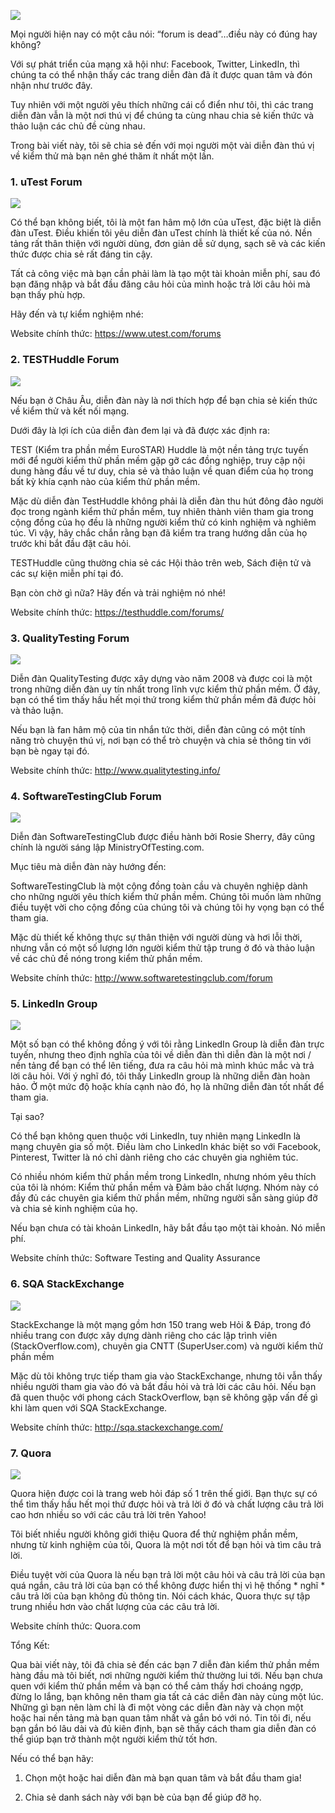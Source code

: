 ![](https://images.viblo.asia/343db3db-6782-4a0e-ab07-853cbdffaa7b.jpg)

Mọi người hiện nay có một câu nói:  “forum is dead”…điều này có đúng hay không?

Với sự phát triển của mạng xã hội như: Facebook, Twitter, LinkedIn, thì chúng ta có thể nhận thấy các trang diễn đàn đã ít được quan tâm và đón nhận như trước đây. 

Tuy nhiên với một người yêu thích những cái cổ điển như tôi, thì các trang diễn đàn vẫn là một nơi thú vị để chúng ta cùng nhau chia sẻ kiến thức và thảo luận các chủ đề cùng nhau. 

Trong bài viết này, tôi sẽ chia sẻ đến với mọi người một vài diễn đàn thú vị về kiểm thử mà bạn nên ghé thăm ít nhất một lần. 

### 1. uTest Forum

![](https://images.viblo.asia/0494bc75-ad86-44f0-b6a2-02ad20b88e47.png)

Có thể bạn không biết, tôi là một fan hâm mộ lớn của uTest, đặc biệt là diễn đàn uTest. Điều khiến tôi yêu diễn đàn uTest chính là thiết kế của nó. Nền tảng rất thân thiện với người dùng, đơn giản dễ sử dụng, sạch sẽ và các kiến thức được chia sẻ rất đáng tin cậy.

Tất cả công việc mà bạn cần phải làm là tạo một tài khoản miễn phí, sau đó bạn đăng nhập và bắt đầu đăng câu hỏi của mình hoặc trả lời câu hỏi mà bạn thấy phù hợp.

Hãy đến và tự kiểm nghiệm nhé:

Website chính thức: https://www.utest.com/forums

### 2. TESTHuddle Forum

![](https://images.viblo.asia/fd9ba7ff-9ac8-4fe5-94bf-22ec1598dc22.jpg)

Nếu bạn ở Châu Âu, diễn đàn này là nơi thích hợp để bạn chia sẻ kiến thức về kiểm thử và kết nối mạng.

Dưới đây là lợi ích của diễn đàn đem lại và đã được xác định ra:

TEST (Kiểm tra phần mềm EuroSTAR) Huddle là một nền tảng trực tuyến mới để người kiểm thử phần mềm gặp gỡ các đồng nghiệp, truy cập nội dung hàng đầu về tư duy, chia sẻ và thảo luận về quan điểm của họ trong bất kỳ khía cạnh nào của kiểm thử phần mềm.

Mặc dù diễn đàn TestHuddle không phải là diễn đàn thu hút đông đảo người đọc trong ngành kiểm thử phần mềm, tuy nhiên thành viên tham gia trong cộng đồng của họ đều là những người kiểm thử có kinh nghiệm và nghiêm túc. Vì vậy, hãy chắc chắn rằng bạn đã kiểm tra trang hướng dẫn của họ trước khi bắt đầu đặt câu hỏi.

TESTHuddle cũng thường chia sẻ các Hội thảo trên web, Sách điện tử và các sự kiện miễn phí tại đó.

Bạn còn chờ gì nữa? Hãy đến và trải nghiệm nó nhé!

Website chính thức: https://testhuddle.com/forums/

### 3. QualityTesting Forum

![](https://images.viblo.asia/bfb53e13-ea29-491b-bd02-631775df5626.jpg)

Diễn đàn QualityTesting được xây dựng vào năm 2008 và được coi là một trong những diễn đàn uy tín nhất trong lĩnh vực kiểm thử phần mềm. Ở đây, bạn có thể tìm thấy hầu hết mọi thứ trong kiểm thử phần mềm đã được hỏi và thảo luận.

Nếu bạn là fan hâm mộ của tin nhắn tức thời, diễn đàn cũng có một tính năng trò chuyện thú vị, nơi bạn có thể trò chuyện và chia sẻ thông tin với bạn bè ngay tại đó.

Website chính thức: http://www.qualitytesting.info/

### 4. SoftwareTestingClub Forum

![](https://images.viblo.asia/d8911ffd-51c4-4677-a9a6-dca1ad719519.jpg)

Diễn đàn SoftwareTestingClub được điều hành bởi Rosie Sherry, đây cũng chính là người sáng lập MinistryOfTesting.com.

Mục tiêu mà diễn đàn này hướng đến: 

SoftwareTestingClub là một cộng đồng toàn cầu và chuyên nghiệp dành cho những người yêu thích kiểm thử phần mềm. Chúng tôi muốn làm những điều tuyệt vời cho cộng đồng của chúng tôi và chúng tôi hy vọng bạn có thể tham gia.

Mặc dù thiết kế không thực sự thân thiện với người dùng và hơi lỗi thời, nhưng vẫn có một số lượng lớn người kiểm thử tập trung ở đó và thảo luận về các chủ đề nóng trong kiểm thử phần mềm.

Website chính thức: http://www.softwaretestingclub.com/forum

### 5. LinkedIn Group

![](https://images.viblo.asia/05954298-0679-44ec-be0a-c7c00934e0af.jpg)

Một số bạn có thể không đồng ý với tôi rằng LinkedIn Group là diễn đàn trực tuyến, nhưng theo định nghĩa của tôi về diễn đàn thì diễn đàn là một nơi / nền tảng để bạn có thể lên tiếng, đưa ra câu hỏi mà mình khúc mắc và trả lời câu hỏi. Với ý nghĩ đó, tôi thấy LinkedIn group là những diễn đàn hoàn hảo. Ở một mức độ hoặc khía cạnh nào đó, họ là những diễn đàn tốt nhất để tham gia.

Tại sao?

Có thể bạn không quen thuộc với LinkedIn, tuy nhiên mạng LinkedIn là mạng chuyên gia số một. Điều làm cho LinkedIn khác biệt so với Facebook, Pinterest, Twitter là nó chỉ dành riêng cho các chuyên gia nghiêm túc.

Có nhiều nhóm kiểm thử phần mềm trong LinkedIn, nhưng nhóm yêu thích của tôi là nhóm: Kiểm thử phần mềm và Đảm bảo chất lượng. Nhóm này có đầy đủ các chuyên gia kiểm thử phần mềm, những người sẵn sàng giúp đỡ và chia sẻ kinh nghiệm của họ.

Nếu bạn chưa có tài khoản LinkedIn, hãy bắt đầu tạo một tài khoản. Nó miễn phí.

 Website chính thức: Software Testing and Quality Assurance

### 6. SQA StackExchange

![](https://images.viblo.asia/7cfe372d-de88-45af-8273-aa28a6cd7378.jpg)

StackExchange là một mạng gồm hơn 150 trang web Hỏi & Đáp, trong đó nhiều trang con được xây dựng dành riêng cho các lập trình viên (StackOverflow.com), chuyên gia CNTT (SuperUser.com) và người kiểm thử phần mềm

Mặc dù tôi không trực tiếp tham gia vào StackExchange, nhưng tôi vẫn thấy nhiều người tham gia vào đó và bắt đầu hỏi và trả lời các câu hỏi. Nếu bạn đã quen thuộc với phong cách StackOverflow, bạn sẽ không gặp vấn đề gì khi làm quen với SQA StackExchange.

 Website chính thức: http://sqa.stackexchange.com/

### 7. Quora

![](https://images.viblo.asia/62f635e3-83c9-43a4-baca-64802f8004b0.jpg)

Quora hiện được coi là trang web hỏi đáp số 1 trên thế giới. Bạn thực sự có thể tìm thấy hầu hết mọi thứ được hỏi và trả lời ở đó và chất lượng câu trả lời cao hơn nhiều so với các câu trả lời trên Yahoo!

Tôi biết nhiều người không giới thiệu Quora để thử nghiệm phần mềm, nhưng từ kinh nghiệm của tôi, Quora là một nơi tốt để bạn hỏi và tìm câu trả lời.

Điều tuyệt vời của Quora là nếu bạn trả lời một câu hỏi và câu trả lời của bạn quá ngắn, câu trả lời của bạn có thể không được hiển thị vì hệ thống * nghĩ * câu trả lời của bạn không đủ thông tin. Nói cách khác, Quora thực sự tập trung nhiều hơn vào chất lượng của các câu trả lời.

 Website chính thức: Quora.com

Tổng Kết:

Qua bài viết này, tôi đã chia sẻ đến các bạn 7 diễn đàn kiểm thử phần mềm hàng đầu mà tôi biết, nơi những người kiểm thử thường lui tới. Nếu bạn chưa quen với kiểm thử phần mềm và bạn có thể cảm thấy hơi choáng ngợp, đừng lo lắng, bạn không nên tham gia tất cả các diễn đàn này cùng một lúc. Những gì bạn nên làm chỉ là đi một vòng các diễn đàn này và chọn một hoặc hai nền tảng mà bạn quan tâm nhất và gắn bó với nó. Tin tôi đi, nếu bạn gắn bó lâu dài và đủ kiên định, bạn sẽ thấy cách tham gia diễn đàn có thể giúp bạn trở thành một người kiểm thử tốt hơn. 

Nếu có thể bạn hãy:

1. Chọn một hoặc hai diễn đàn mà bạn quan tâm và bắt đầu tham gia!

2. Chia sẻ danh sách này với bạn bè của bạn để giúp đỡ họ.